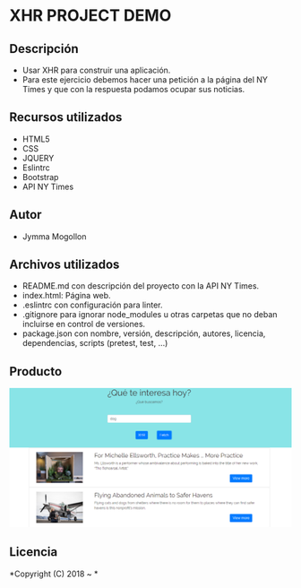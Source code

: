 # XHR PROJECT DEMO
## Descripción
* Usar XHR para construir una aplicación.
* Para este ejercicio debemos hacer una petición a la página del NY Times y que con la respuesta podamos ocupar sus noticias.

##  Recursos utilizados

* HTML5
* CSS
* JQUERY
* Eslintrc 
* Bootstrap
* API NY Times 


## Autor

* Jymma Mogollon

## Archivos utilizados

* README.md con descripción del proyecto con la  API NY Times.
* index.html: Página web.
* .eslintrc con configuración para linter.
* .gitignore para ignorar node_modules u otras carpetas que no deban incluirse en control de versiones.
* package.json con nombre, versión, descripción, autores, licencia, dependencias, scripts (pretest, test, ...)

## Producto

![](public/assets/images/one.png)

## Licencia

*Copyright (C) 2018 ~ *
